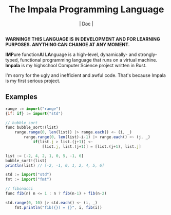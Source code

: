 <div align="center">
    <h1>The Impala Programming Language</h1>
    |
    <a href="https://bichanna.github.io/impala-book/">Doc</a>
    |
</div><br>

<div align="center">
</div>

**WARNING!! THIS LANGUAGE IS IN DEVELOPMENT AND FOR LEARNING PURPOSES. ANYTHING CAN CHANGE AT ANY MOMENT.**

**IMP**ure function**A**l **LA**nguage is a high-level, dynamically- and strongly-typed, functional programming language that runs on a virtual machine.
**Impala** is my highschool Computer Science project written in Rust.

I'm sorry for the ugly and inefficient and awful code. That's because Impala is my first serious project.

## Examples

```js
range := import("range")
{if: if} := import("std")

// bubble sort
func bubble_sort!(list)
    range.range(0, len(list)) |> range.each() <~ (i, _)
        range.range(0, len(list)-i-1) |> range.each() <~ (j, _)
            if(list.j > list.(j+1)) <~ 
                [list.j, list.(j+1)] = [list.(j+1), list.j]

list := [-2, 4, 2, 1, 0, 5, -1, 6]
bubble_sort!(list)
println(list) // [-2, -1, 0, 1, 2, 4, 5, 6]
```

```js
std := import("std")
fmt := import("fmt")

// fibonacci
func fib(n) n <= 1 : n ? fib(n-1) + fib(n-2)

std.range(0, 10) |> std.each() <~ (i, _)
    fmt.println("fib({}) = {}", i, fib(i))
```
